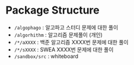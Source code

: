 # Package Structure

- `/algophago` : 알고파고 스터디 문제에 대한 풀이
- `/algorhithm` : 알고리즘 문제풀이 (개인)
- `/*/aXXXX` : 백준 알고리즘 XXXX번 문제에 대한 풀이
- `/*/sXXXX` : SWEA XXXX번 문제에 대한 풀이
- `/sandbox/src` : whiteboard
